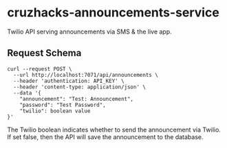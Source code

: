 # cruzhacks-announcements-service
Twilio API serving announcements via SMS &amp; the live app. 

## Request Schema

```shell
curl --request POST \
  --url http://localhost:7071/api/announcements \
  --header 'authentication: API_KEY' \
  --header 'content-type: application/json' \
  --data '{
    "announcement": "Test: Announcement",
    "password": "Test Password",
    "twilio": boolean value
}'
```
The Twilio boolean indicates whether to send the announcement via Twilio. If set false, then the API will save the announcement to the database.